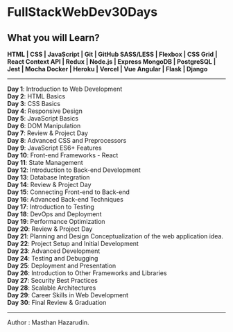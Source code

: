 # FullStackWebDev30Days
**What you will Learn?**  
---
**HTML | CSS | JavaScript | Git | GitHub
SASS/LESS | Flexbox | CSS Grid | React
Context API | Redux | Node.js | Express
MongoDB | PostgreSQL | Jest | Mocha
Docker | Heroku | Vercel | Vue
Angular | Flask | Django**  

---

**Day 1**: Introduction to Web Development   
**Day 2**: HTML Basics  
**Day 3**: CSS Basics  
**Day 4**: Responsive Design  
**Day 5**: JavaScript Basics  
**Day 6**: DOM Manipulation  
**Day 7**: Review & Project Day  
**Day 8**: Advanced CSS and Preprocessors  
**Day 9**: JavaScript ES6+ Features  
**Day 10**: Front-end Frameworks - React  
**Day 11**: State Management  
**Day 12**: Introduction to Back-end Development  
**Day 13**: Database Integration  
**Day 14**: Review & Project Day  
**Day 15**: Connecting Front-end to Back-end  
**Day 16**: Advanced Back-end Techniques  
**Day 17**: Introduction to Testing  
**Day 18**: DevOps and Deployment  
**Day 19**: Performance Optimization  
**Day 20**: Review & Project Day  
**Day 21**: Planning and Design Conceptualization of the web application idea.  
**Day 22**: Project Setup and Initial Development  
**Day 23**: Advanced Development  
**Day 24**: Testing and Debugging  
**Day 25**: Deployment and Presentation  
**Day 26**: Introduction to Other Frameworks and Libraries  
**Day 27**: Security Best Practices  
**Day 28**: Scalable Architectures  
**Day 29**: Career Skills in Web Development  
**Day 30**: Final Review & Graduation  

---
Author : Masthan Hazarudin.